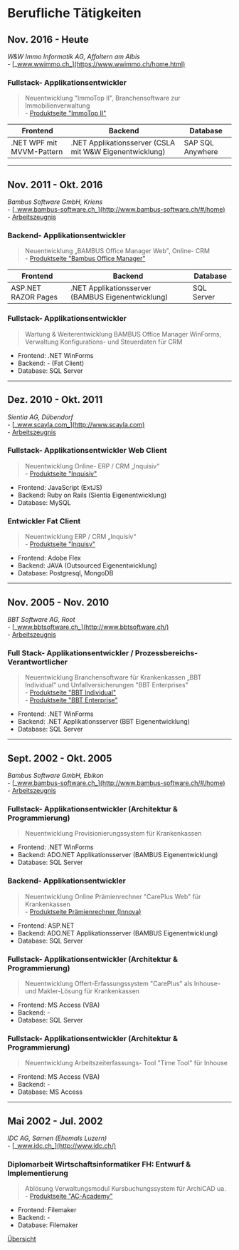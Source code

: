 # <a name="2"></a>Berufliche Tätigkeiten

<div class="page"/>

## Nov. 2016 - Heute

_W&W Immo Informatik AG, Affoltern am Albis_  
\- [_www.wwimmo.ch_](https://www.wwimmo.ch/home.html)

### Fullstack- Applikationsentwickler

> Neuentwicklung "ImmoTop II", Branchensoftware zur Immobilienverwaltung  
\- [Produktseite "ImmoTop II"](https://www.wwimmo.ch/produkte/immotop2.html)

| Frontend                  | Backend                                                 | Database         |
|---------------------------|---------------------------------------------------------|------------------|
| .NET WPF mit MVVM-Pattern | .NET Applikationsserver (CSLA mit W&W Eigenentwicklung) | SAP SQL Anywhere |

---

## Nov. 2011 - Okt. 2016

_Bambus Software GmbH, Kriens_  
\- [_www.bambus-software.ch_](http://www.bambus-software.ch/#/home)  
\- [Arbeitszeugnis](/docs/Arbeitszeugnisse/2016_Bambus_GmbH.pdf)
### Backend- Applikationsentwickler


> Neuentwicklung „BAMBUS Office Manager Web", Online- CRM  
\- [Produktseite "Bambus Office Manager"](http://www.bambus-software.ch/#/software-loesung/bambus-office-manager)

| Frontend            | Backend                                           | Database   |
|---------------------|---------------------------------------------------|------------|
| ASP.NET RAZOR Pages | .NET Applikationsserver (BAMBUS Eigenentwicklung) | SQL Server |

### Fullstack- Applikationsentwickler

> Wartung & Weiterentwicklung BAMBUS Office Manager WinForms, Verwaltung Konfigurations- und Steuerdaten für CRM

* Frontend: .NET WinForms
* Backend: - (Fat Client)
* Database: SQL Server

---

## Dez. 2010 - Okt. 2011

_Sientia AG, Dübendorf_  
\- [_www.scayla.com_](http://www.scayla.com)  
\- [Arbeitszeugnis](/docs/Arbeitszeugnisse/2011_SientiaAG.pdf)

### Fullstack- Applikationsentwickler Web Client

> Neuentwicklung Online- ERP / CRM „Inquisiv“  
\- [Produktseite "Inquisiv"](https://office.inquisiv.ch)

* Frontend: JavaScript (ExtJS)
* Backend: Ruby on Rails (Sientia Eigenentwicklung)
* Database: MySQL

### Entwickler Fat Client

> Neuentwicklung ERP / CRM „Inquisiv“  
\- [Produktseite "Inquisv"](https://office.inquisiv.ch)

* Frontend: Adobe Flex
* Backend: JAVA (Outsourced Eigenentwicklung)
* Database: Postgresql, MongoDB

---

## Nov. 2005 - Nov. 2010

_BBT Software AG, Root_  
\- [_www.bbtsoftware.ch_](http://www.bbtsoftware.ch/)  
\- [Arbeitszeugnis](/docs/Arbeitszeugnisse/2010_BBTAG.pdf)

### Full Stack- Applikationsentwickler / Prozessbereichs- Verantwortlicher


> Neuentwicklung Branchensoftware für Krankenkassen „BBT Individual"
und Unfallversicherungen "BBT Enterprises"  
\- [Produktseite "BBT Individual"](http://www.bbtsoftware.ch/kranken-versicherung.html)  
\- [Produktseite "BBT Enterprise"](http://www.bbtsoftware.ch/unfall-versicherung.html)

* Frontend: .NET WinForms
* Backend: .NET Applikationsserver (BBT Eigenentwicklung)
* Database: SQL Server

---

## Sept. 2002 - Okt. 2005

_Bambus Software GmbH, Ebikon_  
\- [_www.bambus-software.ch_](http://www.bambus-software.ch/#/home)  
\- [Arbeitszeugnis](docs/Arbeitszeugnisse/2005_BambusGmbH.pdf)

### Fullstack- Applikationsentwickler (Architektur & Programmierung)

> Neuentwicklung Provisionierungssystem für Krankenkassen

* Frontend: .NET WinForms
* Backend: ADO.NET Applikationsserver (BAMBUS Eigenentwicklung)
* Database: SQL Server

### Backend- Applikationsentwickler

> Neuentwicklung Online Prämienrechner "CarePlus Web" für Krankenkassen  
\- [Produktseite Prämienrechner (Innova)](https://offerten.innova.ch/cpw2.aspx)

* Frontend: ASP.NET
* Backend: ADO.NET Applikationsserver (BAMBUS Eigenentwicklung)
* Database: SQL Server

### Fullstack- Applikationsentwickler (Architektur & Programmierung)

> Neuentwicklung Offert-Erfassungssystem "CarePlus" als Inhouse- und Makler-Lösung für Krankenkassen

* Frontend: MS Access (VBA)
* Backend: -
* Database: SQL Server

### Fullstack- Applikationsentwickler (Architektur & Programmierung)

> Neuentwicklung Arbeitszeiterfassungs- Tool "Time Tool" für Inhouse

* Frontend: MS Access (VBA)
* Backend: -
* Database: MS Access

---

## Mai 2002 - Jul. 2002

_IDC AG, Sarnen (Ehemals Luzern)_  
\- [_www.idc.ch_](http://www.idc.ch/)

### Diplomarbeit Wirtschaftsinformatiker FH: Entwurf & Implementierung

> Ablösung Verwaltungsmodul Kursbuchungssystem für ArchiCAD ua.  
\- [Produktseite "AC-Academy"](http://www.ac-academy.ch/)

* Frontend: Filemaker
* Backend: -
* Database: Filemaker

<div class="page"/>

[Übersicht](README.md)

